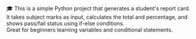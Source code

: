 🎓 This is a simple Python project that generates a student's report card.  
It takes subject marks as input, calculates the total and percentage, and shows pass/fail status using if-else conditions.  
Great for beginners learning variables and conditional statements.
